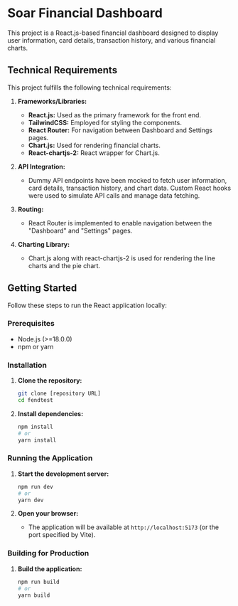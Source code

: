 # Soar Financial Dashboard

This project is a React.js-based financial dashboard designed to display user information, card details, transaction history, and various financial charts.

## Technical Requirements

This project fulfills the following technical requirements:

1.  **Frameworks/Libraries:**
    * **React.js:** Used as the primary framework for the front end.
    * **TailwindCSS:** Employed for styling the components.
    * **React Router:** For navigation between Dashboard and Settings pages.
    * **Chart.js:** Used for rendering financial charts.
    * **React-chartjs-2:** React wrapper for Chart.js.

2.  **API Integration:**
    * Dummy API endpoints have been mocked to fetch user information, card details, transaction history, and chart data. Custom React hooks were used to simulate API calls and manage data fetching.

3.  **Routing:**
    * React Router is implemented to enable navigation between the "Dashboard" and "Settings" pages.

4.  **Charting Library:**
    * Chart.js along with react-chartjs-2 is used for rendering the line charts and the pie chart.

## Getting Started

Follow these steps to run the React application locally:

### Prerequisites

* Node.js (>=18.0.0)
* npm or yarn

### Installation

1.  **Clone the repository:**

    ```bash
    git clone [repository URL]
    cd fendtest
    ```

2.  **Install dependencies:**

    ```bash
    npm install
    # or
    yarn install
    ```

### Running the Application

1.  **Start the development server:**

    ```bash
    npm run dev
    # or
    yarn dev
    ```

2.  **Open your browser:**

    * The application will be available at `http://localhost:5173` (or the port specified by Vite).

### Building for Production

1.  **Build the application:**

    ```bash
    npm run build
    # or
    yarn build
    ```
